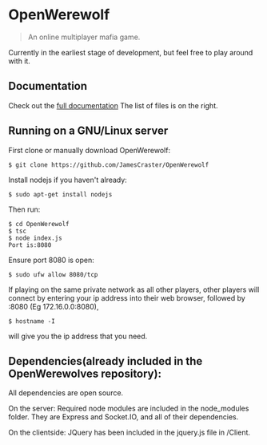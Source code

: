 # OpenWerewolf
> An online multiplayer mafia game. 

Currently in the earliest stage of development, but feel free to play around with it.

## Documentation

Check out the [full documentation](https://jamescraster.github.io/OpenWerewolf/)
The list of files is on the right.

## Running on a GNU/Linux server

First clone or manually download OpenWerewolf:
```
$ git clone https://github.com/JamesCraster/OpenWerewolf
```
Install nodejs if you haven't already:
```
$ sudo apt-get install nodejs
```
Then run:
```
$ cd OpenWerewolf
$ tsc
$ node index.js
Port is:8080
```
Ensure port 8080 is open:
```
$ sudo ufw allow 8080/tcp
```
If playing on the same private network as all other players,
other players will connect by entering your ip address into their web browser, followed by :8080
(Eg 172.16.0.0:8080),
```
$ hostname -I
```
will give you the ip address that you need.

## Dependencies(already included in the OpenWerewolves repository):
All dependencies are open source.

On the server:
Required node modules are included in the node_modules folder.
They are Express and Socket.IO, and all of their dependencies.

On the clientside:
JQuery has been included in the jquery.js file in /Client.


